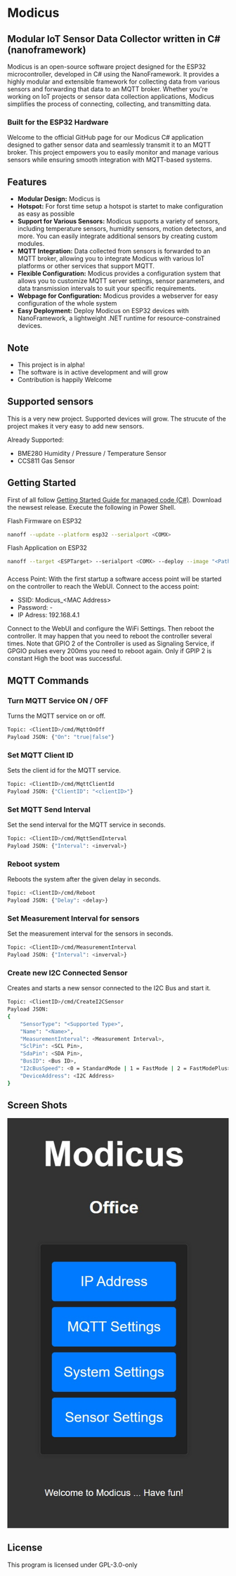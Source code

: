 # Modicus
## Modular IoT Sensor Data Collector written in C# (nanoframework)

Modicus is an open-source software project designed for the ESP32 microcontroller, developed in C# using the NanoFramework.
It provides a highly modular and extensible framework for collecting data from various sensors and forwarding that data to an MQTT broker.
Whether you're working on IoT projects or sensor data collection applications, Modicus simplifies the process of connecting, collecting, and transmitting data.

### Built for the ESP32 Hardware
Welcome to the official GitHub page for our Modicus C# application designed to gather sensor data and seamlessly transmit it to an MQTT broker. This project empowers you to easily monitor and manage various sensors while ensuring smooth integration with MQTT-based systems.

## Features
- **Modular Design:** Modicus is
- **Hotspot:** For forst time setup a hotspot is startet to make configuration as easy as possible
- **Support for Various Sensors:** Modicus supports a variety of sensors, including temperature sensors, humidity sensors, motion detectors, and more. You can easily integrate additional sensors by creating custom modules.
- **MQTT Integration:** Data collected from sensors is forwarded to an MQTT broker, allowing you to integrate Modicus with various IoT platforms or other services that support MQTT.
- **Flexible Configuration:** Modicus provides a configuration system that allows you to customize MQTT server settings, sensor parameters, and data transmission intervals to suit your specific requirements.
- **Webpage for Configuration:** Modicus provides a webserver for easy configuration of the whole system
- **Easy Deployment:** Deploy Modicus on ESP32 devices with NanoFramework, a lightweight .NET runtime for resource-constrained devices.


## Note
- This project is in alpha!
- The software is in active development and will grow
- Contribution is happily Welcome

## Supported sensors
This is a very new project. Supported devices will grow. The strucute of the project makes it very easy to add new sensors. 

Already Supported:
- BME280 Humidity / Pressure / Temperature Sensor
- CCS811 Gas Sensor

## Getting Started 
First of all follow [Getting Started Guide for managed code (C#)](https://docs.nanoframework.net/content/getting-started-guides/getting-started-managed.html).
Download the newsest release. Execute the following in Power Shell. 

Flash Firmware on ESP32
```sh
nanoff --update --platform esp32 --serialport <COMX>
```

Flash Application on ESP32
```sh
nanoff --target <ESPTarget> --serialport <COMX> --deploy --image "<Path to Modicus BIN File>"
```

###
Access Point: With the first startup a software access point will be started on the controller to reach the WebUI. 
Connect to the access point:
 - SSID: Modicus_&#60;MAC Address&#62;
 - Password: -
 - IP Adress: 192.168.4.1
 
Connect to the WebUI and configure the WiFi Settings. Then reboot the controller. It may happen that you need to reboot the controller several times. 
Note that GPIO 2 of the Controller is used as Signaling Service, if GPGIO pulses every 200ms you need to reboot again. 
Only if GPIP 2 is constant High the boot was successful. 

## MQTT Commands

### Turn MQTT Service ON / OFF
Turns the MQTT service on or off.
```sh
Topic: <ClientID>/cmd/MqttOnOff
Payload JSON: {"On": "true|false"}
```

### Set MQTT Client ID
Sets the client id for the MQTT service.
```sh
Topic: <ClientID>/cmd/MqttClientId
Payload JSON: {"ClientID": "<clientID>"}
```
### Set MQTT Send Interval 
Set the send interval for the MQTT service in seconds.
```sh
Topic: <ClientID>/cmd/MqttSendInterval
Payload JSON: {"Interval": <inverval>}
```

### Reboot system
Reboots the system after the given delay in seconds.
```sh
Topic: <ClientID>/cmd/Reboot
Payload JSON: {"Delay": <delay>}
```

### Set Measurement Interval for sensors
Set the measurement interval for the sensors in seconds.
```sh
Topic: <ClientID>/cmd/MeasurementInterval
Payload JSON: {"Interval": <inverval>}
```

### Create new I2C Connected Sensor
Creates and starts a new sensor connected to the I2C Bus and start it.
```sh
Topic: <ClientID>/cmd/CreateI2CSensor
Payload JSON:
{
	"SensorType": "<Supported Type>",
	"Name": "<Name>",
	"MeasurementInterval": <Measurement Interval>,
	"SclPin": <SCL Pin>,
	"SdaPin": <SDA Pin>,
	"BusID": <Bus ID>,
	"I2cBusSpeed": <0 = StandardMode | 1 = FastMode | 2 = FastModePlus>,
	"DeviceAddress": <I2C Address>
}
```

## Screen Shots
![Modicus Main Webpage](https://github.com/Richy1989/Modicus/blob/main/images/modicus_main.jpg?raw=true)

## License
This program is licensed under GPL-3.0-only
